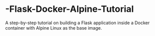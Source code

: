 # -Flask-Docker-Alpine-Tutorial
A step-by-step tutorial on building a Flask application inside a Docker container with Alpine Linux as the base image.
